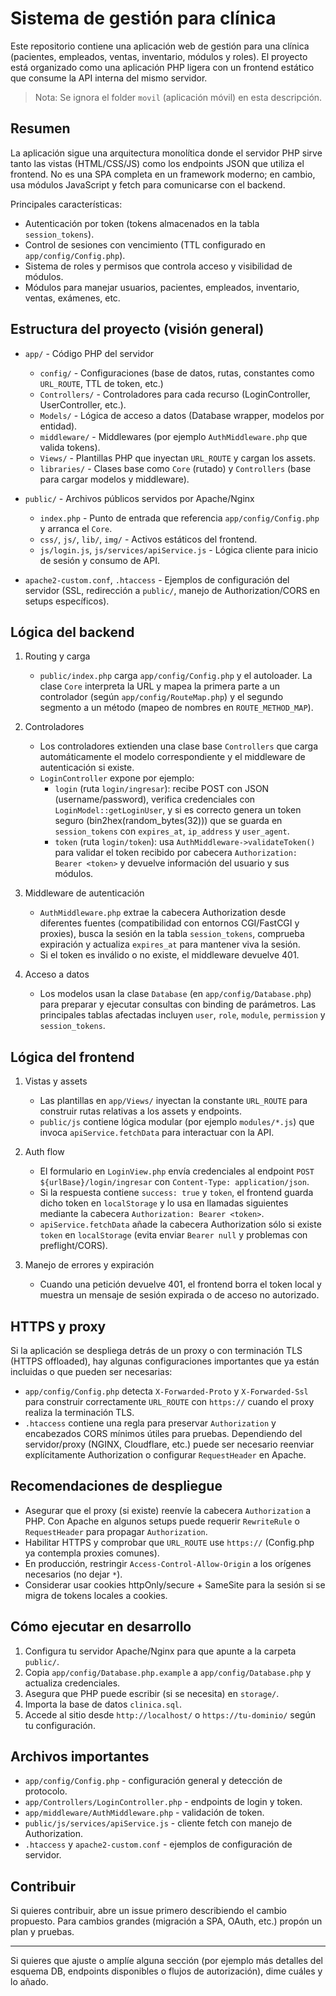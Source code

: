 # Sistema de gestión para clínica

Este repositorio contiene una aplicación web de gestión para una clínica (pacientes, empleados, ventas, inventario, módulos y roles). El proyecto está organizado como una aplicación PHP ligera con un frontend estático que consume la API interna del mismo servidor.

> Nota: Se ignora el folder `movil` (aplicación móvil) en esta descripción.

## Resumen

La aplicación sigue una arquitectura monolítica donde el servidor PHP sirve tanto las vistas (HTML/CSS/JS) como los endpoints JSON que utiliza el frontend. No es una SPA completa en un framework moderno; en cambio, usa módulos JavaScript y fetch para comunicarse con el backend.

Principales características:
- Autenticación por token (tokens almacenados en la tabla `session_tokens`).
- Control de sesiones con vencimiento (TTL configurado en `app/config/Config.php`).
- Sistema de roles y permisos que controla acceso y visibilidad de módulos.
- Módulos para manejar usuarios, pacientes, empleados, inventario, ventas, exámenes, etc.

## Estructura del proyecto (visión general)

- `app/` - Código PHP del servidor
  - `config/` - Configuraciones (base de datos, rutas, constantes como `URL_ROUTE`, TTL de token, etc.)
  - `Controllers/` - Controladores para cada recurso (LoginController, UserController, etc.).
  - `Models/` - Lógica de acceso a datos (Database wrapper, modelos por entidad).
  - `middleware/` - Middlewares (por ejemplo `AuthMiddleware.php` que valida tokens).
  - `Views/` - Plantillas PHP que inyectan `URL_ROUTE` y cargan los assets.
  - `libraries/` - Clases base como `Core` (rutado) y `Controllers` (base para cargar modelos y middleware).

- `public/` - Archivos públicos servidos por Apache/Nginx
  - `index.php` - Punto de entrada que referencia `app/config/Config.php` y arranca el `Core`.
  - `css/`, `js/`, `lib/`, `img/` - Activos estáticos del frontend.
  - `js/login.js`, `js/services/apiService.js` - Lógica cliente para inicio de sesión y consumo de API.

- `apache2-custom.conf`, `.htaccess` - Ejemplos de configuración del servidor (SSL, redirección a `public/`, manejo de Authorization/CORS en setups específicos).

## Lógica del backend

1. Routing y carga
	- `public/index.php` carga `app/config/Config.php` y el autoloader. La clase `Core` interpreta la URL y mapea la primera parte a un controlador (según `app/config/RouteMap.php`) y el segundo segmento a un método (mapeo de nombres en `ROUTE_METHOD_MAP`).

2. Controladores
	- Los controladores extienden una clase base `Controllers` que carga automáticamente el modelo correspondiente y el middleware de autenticación si existe.
	- `LoginController` expone por ejemplo:
	  - `login` (ruta `login/ingresar`): recibe POST con JSON (username/password), verifica credenciales con `LoginModel::getLoginUser`, y si es correcto genera un token seguro (bin2hex(random_bytes(32))) que se guarda en `session_tokens` con `expires_at`, `ip_address` y `user_agent`.
	  - `token` (ruta `login/token`): usa `AuthMiddleware->validateToken()` para validar el token recibido por cabecera `Authorization: Bearer <token>` y devuelve información del usuario y sus módulos.

3. Middleware de autenticación
	- `AuthMiddleware.php` extrae la cabecera Authorization desde diferentes fuentes (compatibilidad con entornos CGI/FastCGI y proxies), busca la sesión en la tabla `session_tokens`, comprueba expiración y actualiza `expires_at` para mantener viva la sesión.
	- Si el token es inválido o no existe, el middleware devuelve 401.

4. Acceso a datos
	- Los modelos usan la clase `Database` (en `app/config/Database.php`) para preparar y ejecutar consultas con binding de parámetros. Las principales tablas afectadas incluyen `user`, `role`, `module`, `permission` y `session_tokens`.

## Lógica del frontend

1. Vistas y assets
	- Las plantillas en `app/Views/` inyectan la constante `URL_ROUTE` para construir rutas relativas a los assets y endpoints.
	- `public/js` contiene lógica modular (por ejemplo `modules/*.js`) que invoca `apiService.fetchData` para interactuar con la API.

2. Auth flow
	- El formulario en `LoginView.php` envía credenciales al endpoint `POST ${urlBase}/login/ingresar` con `Content-Type: application/json`.
	- Si la respuesta contiene `success: true` y `token`, el frontend guarda dicho token en `localStorage` y lo usa en llamadas siguientes mediante la cabecera `Authorization: Bearer <token>`.
	- `apiService.fetchData` añade la cabecera Authorization sólo si existe `token` en `localStorage` (evita enviar `Bearer null` y problemas con preflight/CORS).

3. Manejo de errores y expiración
	- Cuando una petición devuelve 401, el frontend borra el token local y muestra un mensaje de sesión expirada o de acceso no autorizado.

## HTTPS y proxy

Si la aplicación se despliega detrás de un proxy o con terminación TLS (HTTPS offloaded), hay algunas configuraciones importantes que ya están incluidas o que pueden ser necesarias:

- `app/config/Config.php` detecta `X-Forwarded-Proto` y `X-Forwarded-Ssl` para construir correctamente `URL_ROUTE` con `https://` cuando el proxy realiza la terminación TLS.
- `.htaccess` contiene una regla para preservar `Authorization` y encabezados CORS mínimos útiles para pruebas. Dependiendo del servidor/proxy (NGINX, Cloudflare, etc.) puede ser necesario reenviar explícitamente Authorization o configurar `RequestHeader` en Apache.

## Recomendaciones de despliegue

- Asegurar que el proxy (si existe) reenvíe la cabecera `Authorization` a PHP. Con Apache en algunos setups puede requerir `RewriteRule` o `RequestHeader` para propagar `Authorization`.
- Habilitar HTTPS y comprobar que `URL_ROUTE` use `https://` (Config.php ya contempla proxies comunes).
- En producción, restringir `Access-Control-Allow-Origin` a los orígenes necesarios (no dejar `*`).
- Considerar usar cookies httpOnly/secure + SameSite para la sesión si se migra de tokens locales a cookies.

## Cómo ejecutar en desarrollo

1. Configura tu servidor Apache/Nginx para que apunte a la carpeta `public/`.
2. Copia `app/config/Database.php.example` a `app/config/Database.php` y actualiza credenciales.
3. Asegura que PHP puede escribir (si se necesita) en `storage/`.
4. Importa la base de datos `clinica.sql`.
5. Accede al sitio desde `http://localhost/` o `https://tu-dominio/` según tu configuración.

## Archivos importantes

- `app/config/Config.php` - configuración general y detección de protocolo.
- `app/Controllers/LoginController.php` - endpoints de login y token.
- `app/middleware/AuthMiddleware.php` - validación de token.
- `public/js/services/apiService.js` - cliente fetch con manejo de Authorization.
- `.htaccess` y `apache2-custom.conf` - ejemplos de configuración de servidor.

## Contribuir

Si quieres contribuir, abre un issue primero describiendo el cambio propuesto. Para cambios grandes (migración a SPA, OAuth, etc.) propón un plan y pruebas.

---
Si quieres que ajuste o amplíe alguna sección (por ejemplo más detalles del esquema DB, endpoints disponibles o flujos de autorización), dime cuáles y lo añado.
